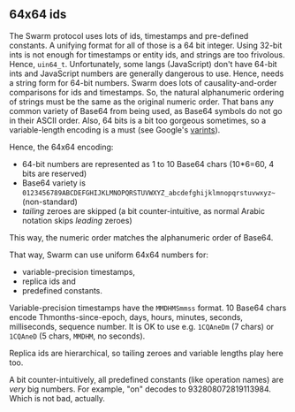 ## 64x64 ids

The Swarm protocol uses lots of ids, timestamps and pre-defined constants.
A unifying format for all of those is a 64 bit integer.
Using 32-bit ints is not enough for timestamps or entity ids, and strings are too frivolous.
Hence, `uin64_t`.
Unfortunately, some langs (JavaScript) don't have 64-bit ints and JavaScript numbers are generally dangerous to use.
Hence, needs a string form for 64-bit numbers.
Swarm does lots of causality-and-order comparisons for ids and timestamps.
So, the natural alphanumeric ordering of strings must be the same as the original numeric order.
That bans any common variety of Base64 from being used, as Base64 symbols do not go in their ASCII order.
Also, 64 bits is a bit too gorgeous sometimes, so a variable-length encoding is a must (see Google's [varints][varint]).

Hence, the 64x64 encoding:
* 64-bit numbers are represented as 1 to 10 Base64 chars (10*6=60, 4 bits are reserved)
* Base64 variety is `0123456789ABCDEFGHIJKLMNOPQRSTUVWXYZ_abcdefghijklmnopqrstuvwxyz~` (non-standard)
* *tailing* zeroes are skipped (a bit counter-intuitive, as normal Arabic notation skips *leading* zeroes)

This way, the numeric order matches the alphanumeric order of Base64.

That way, Swarm can use uniform 64x64 numbers for:
* variable-precision timestamps,
* replica ids and
* predefined constants.

Variable-precision timestamps have the `MMDHMSmmss` format.
10 Base64 chars encode Thmonths-since-epoch, days, hours, minutes, seconds, milliseconds, sequence number.
It is OK to use e.g. `1CQAneDm` (7 chars) or `1CQAneD` (5 chars, `MMDHM`, no seconds).

Replica ids are hierarchical, so tailing zeroes and variable lengths play here too.

A bit counter-intuitively, all predefined constants (like operation names) are *very* big numbers.
For example, "on" decodes to 932808072819113984. Which is not bad, actually.

[varint]: https://developers.google.com/protocol-buffers/docs/encoding#varints
